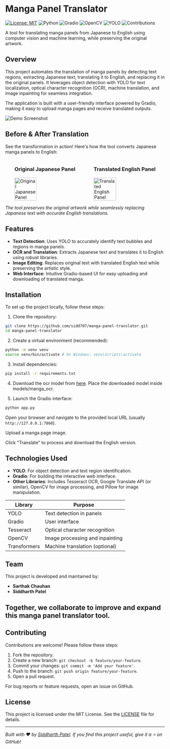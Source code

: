 # Manga Panel Translator

[![License: MIT](https://img.shields.io/badge/License-MIT-blue.svg)](LICENSE)
![Python](https://img.shields.io/badge/Python-3.9%2B-3776AB.svg)
![Gradio](https://img.shields.io/badge/Gradio-UI-green.svg)
![OpenCV](https://img.shields.io/badge/OpenCV-Inpainting-orange.svg)
![YOLO](https://img.shields.io/badge/YOLO-Text%20Detection-yellow.svg)
![Contributions](https://img.shields.io/badge/Contributions-welcome-brightgreen.svg)

A tool for translating manga panels from Japanese to English using computer vision and machine learning, while preserving the original artwork.


## Overview

This project automates the translation of manga panels by detecting text regions, extracting Japanese text, translating it to English, and replacing it in the original panels. It leverages object detection with YOLO for text localization, optical character recognition (OCR), machine translation, and image inpainting for seamless integration.

The application is built with a user-friendly interface powered by Gradio, making it easy to upload manga pages and receive translated outputs.

![Demo Screenshot](demo/Demo-video.gif) <!-- Placeholder: Replace with a screenshot of the Gradio interface -->

## Before & After Translation

See the transformation in action! Here's how the tool converts Japanese manga panels to English:

<div style="display: flex; justify-content: space-around; align-items: center;">
  <div>
    <h3>Original Japanese Panel</h3>
    <img src="demo/0.png" alt="Original Japanese Panel" style="width:60%; height:auto;">
  </div>
  <div>
    <h3>Translated English Panel</h3>
    <img src="demo/output.webp" alt="Translated English Panel" style="width:60%; height:auto;">
  </div>
</div>

_The tool preserves the original artwork while seamlessly replacing Japanese text with accurate English translations._

## Features

- **Text Detection**: Uses YOLO to accurately identify text bubbles and regions in manga panels.
- **OCR and Translation**: Extracts Japanese text and translates it to English using robust libraries.
- **Image Editing**: Replaces original text with translated English text while preserving the artistic style.
- **Web Interface**: Intuitive Gradio-based UI for easy uploading and downloading of translated manga.

## Installation

To set up the project locally, follow these steps:

1. Clone the repository:

```bash
git clone https://github.com/sidd707/manga-panel-translator.git
cd manga-panel-translator
```

2. Create a virtual environment (recommended):

```bash
python -m venv venv
source venv/bin/activate # On Windows: venv\Scripts\activate
```

3. Install dependencies:

```bash
pip install -r requirements.txt
```

4. Download the ocr model from [here](https://www.kaggle.com/datasets/sarthak4156/manga-ocr-base-safetensors-version).
   Place the downloaded model inside models/manga_ocr.

6. Launch the Gradio interface:

```bash
python app.py
```

Open your browser and navigate to the provided local URL (usually `http://127.0.0.1:7860`).

Upload a manga page image.

Click "Translate" to process and download the English version.

## Technologies Used

- **YOLO**: For object detection and text region identification.
- **Gradio**: For building the interactive web interface.
- **Other Libraries**: Includes Tesseract OCR, Google Translate API (or similar), OpenCV for image processing, and Pillow for image manipulation.

| Library      | Purpose                         |
| ------------ | ------------------------------- |
| YOLO         | Text detection in panels        |
| Gradio       | User interface                  |
| Tesseract    | Optical character recognition   |
| OpenCV       | Image processing and inpainting |
| Transformers | Machine translation (optional)  |

## Team

This project is developed and maintained by:

- **Sarthak Chauhan**
- **Siddharth Patel**

## Together, we collaborate to improve and expand this manga panel translator tool.

## Contributing

Contributions are welcome! Please follow these steps:

1. Fork the repository.
2. Create a new branch: `git checkout -b feature/your-feature`.
3. Commit your changes: `git commit -m 'Add your feature'`.
4. Push to the branch: `git push origin feature/your-feature`.
5. Open a pull request.

For bug reports or feature requests, open an issue on GitHub.

## License

This project is licensed under the MIT License. See the [LICENSE](LICENSE) file for details.

---

_Built with ❤️ by [Siddharth Patel](https://github.com/sidd707). If you find this project useful, give it a ⭐ on GitHub!_

